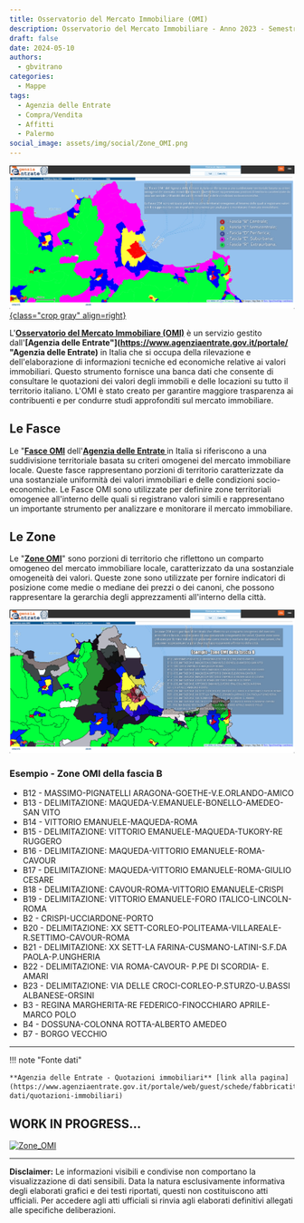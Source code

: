 ```yaml
---
title: Osservatorio del Mercato Immobiliare (OMI)
description: Osservatorio del Mercato Immobiliare - Anno 2023 - Semestre 2
draft: false
date: 2024-05-10
authors:
  - gbvitrano
categories:
  - Mappe
tags:
  - Agenzia delle Entrate
  - Compra/Vendita
  - Affitti
  - Palermo
social_image: assets/img/social/Zone_OMI.png
---
```

<style>
.md-typeset code { background-color: #fff0;}  
.md-typeset pre>code { background-color: #fff0;}  
</style>

[![Osservatorio del Mercato Immobiliare](Fasce_OMI.png "Fasce | Osservatorio del Mercato Immobiliare"){class="crop gray" align=right}](index.md)

L'**[Osservatorio del Mercato Immobiliare (OMI)](https://www.agenziaentrate.gov.it/portale/web/guest/schede/fabbricatiterreni/omi/banche-dati/quotazioni-immobiliari "Osservatorio del Mercato Immobiliare (OMI)")** è un servizio gestito dall'**[Agenzia delle Entrate"](https://www.agenziaentrate.gov.it/portale/  "Agenzia delle Entrate)** in Italia che si occupa della rilevazione e dell'elaborazione di informazioni tecniche ed economiche relative ai valori immobiliari. Questo strumento fornisce una banca dati che consente di consultare le quotazioni dei valori degli immobili e delle locazioni su tutto il territorio italiano. L'OMI è stato creato per garantire maggiore trasparenza ai contribuenti e per condurre studi approfonditi sul mercato immobiliare.  <!-- more -->

## Le Fasce
Le "**[Fasce OMI](https://www1.agenziaentrate.gov.it/servizi/geopoi_omi/index.php)** dell'**[Agenzia delle Entrate ](https://www.agenziaentrate.gov.it/portale/ "Agenzia delle Entrate")**  in Italia si riferiscono a una suddivisione territoriale basata su criteri omogenei del mercato immobiliare locale. Queste fasce rappresentano porzioni di territorio caratterizzate da una sostanziale uniformità dei valori immobiliari e delle condizioni socio-economiche. Le Fasce OMI sono utilizzate per definire zone territoriali omogenee all'interno delle quali si registrano valori simili e rappresentano un importante strumento per analizzare e monitorare il mercato immobiliare.

## Le Zone
Le "**[Zone OMI](https://www1.agenziaentrate.gov.it/servizi/geopoi_omi/index.php)**" sono porzioni di territorio che riflettono un comparto omogeneo del mercato immobiliare locale, caratterizzato da una sostanziale omogeneità dei valori. Queste zone sono utilizzate per fornire indicatori di posizione come medie o mediane dei prezzi o dei canoni, che possono rappresentare la gerarchia degli apprezzamenti all'interno della città.

[![Osservatorio del Mercato Immobiliare](Zone_OMI.png "Zone | Osservatorio del Mercato Immobiliare")](https://www1.agenziaentrate.gov.it/servizi/geopoi_omi/index.php "Osservatorio del Mercato Immobiliare")

### Esempio - Zone OMI della fascia B

-    B12 - MASSIMO-PIGNATELLI ARAGONA-GOETHE-V.E.ORLANDO-AMICO
-    B13 - DELIMITAZIONE: MAQUEDA-V.EMANUELE-BONELLO-AMEDEO-SAN VITO
-    B14 - VITTORIO EMANUELE-MAQUEDA-ROMA
-    B15 - DELIMITAZIONE: VITTORIO EMANUELE-MAQUEDA-TUKORY-RE RUGGERO
-    B16 - DELIMITAZIONE: MAQUEDA-VITTORIO EMANUELE-ROMA-CAVOUR
-    B17 - DELIMITAZIONE: MAQUEDA-VITTORIO EMANUELE-ROMA-GIULIO CESARE
-    B18 - DELIMITAZIONE: CAVOUR-ROMA-VITTORIO EMANUELE-CRISPI
-    B19 - DELIMITAZIONE: VITTORIO EMANUELE-FORO ITALICO-LINCOLN-ROMA
-    B2 - CRISPI-UCCIARDONE-PORTO
-    B20 - DELIMITAZIONE: XX SETT-CORLEO-POLITEAMA-VILLAREALE-R.SETTIMO-CAVOUR-ROMA
-    B21 - DELIMITAZIONE: XX SETT-LA FARINA-CUSMANO-LATINI-S.F.DA PAOLA-P.UNGHERIA
-    B22 - DELIMITAZIONE: VIA ROMA-CAVOUR- P.PE DI SCORDIA- E. AMARI
-    B23 - DELIMITAZIONE: VIA DELLE CROCI-CORLEO-P.STURZO-U.BASSI ALBANESE-ORSINI
-    B3 - REGINA MARGHERITA-RE FEDERICO-FINOCCHIARO APRILE-MARCO POLO
-    B4 - DOSSUNA-COLONNA ROTTA-ALBERTO AMEDEO
-    B7 - BORGO VECCHIO

<hr>
	
!!! note "Fonte dati"

    **Agenzia delle Entrate - Quotazioni immobiliari** [link alla pagina](https://www.agenziaentrate.gov.it/portale/web/guest/schede/fabbricatiterreni/omi/banche-dati/quotazioni-immobiliari) 


## WORK IN PROGRESS...

<div class='tableauPlaceholder' id='viz1716281380739' style='position: relative'><noscript><a href='#'><img alt='Zone_OMI ' src='https:&#47;&#47;public.tableau.com&#47;static&#47;images&#47;Pa&#47;PalermoZoneOMI&#47;Zone_OMI&#47;1_rss.png' style='border: none' /></a></noscript><object class='tableauViz'  style='display:none;'><param name='host_url' value='https%3A%2F%2Fpublic.tableau.com%2F' /> <param name='embed_code_version' value='3' /> <param name='path' value='views&#47;PalermoZoneOMI&#47;Zone_OMI?:language=it-IT&amp;:embed=true&amp;publish=yes&amp;:sid=' /> <param name='toolbar' value='yes' /><param name='static_image' value='https:&#47;&#47;public.tableau.com&#47;static&#47;images&#47;Pa&#47;PalermoZoneOMI&#47;Zone_OMI&#47;1.png' /> <param name='animate_transition' value='yes' /><param name='display_static_image' value='yes' /><param name='display_spinner' value='yes' /><param name='display_overlay' value='yes' /><param name='display_count' value='yes' /><param name='language' value='it-IT' /><param name='filter' value='publish=yes' /></object></div>                <script type='text/javascript'>                    var divElement = document.getElementById('viz1716281380739');                    var vizElement = divElement.getElementsByTagName('object')[0];                    if ( divElement.offsetWidth > 800 ) { vizElement.style.width='100%';vizElement.style.height=(divElement.offsetWidth*0.75)+'px';} else if ( divElement.offsetWidth > 500 ) { vizElement.style.width='100%';vizElement.style.height=(divElement.offsetWidth*0.75)+'px';} else { vizElement.style.width='100%';vizElement.style.height='727px';}                     var scriptElement = document.createElement('script');                    scriptElement.src = 'https://public.tableau.com/javascripts/api/viz_v1.js';                    vizElement.parentNode.insertBefore(scriptElement, vizElement);                </script>

<hr>

**Disclaimer:** Le informazioni visibili e condivise non comportano la visualizzazione di dati sensibili. Data la natura esclusivamente informativa degli elaborati grafici e dei testi riportati, questi non costituiscono atti ufficiali. Per accedere agli atti ufficiali si rinvia agli elaborati definitivi allegati alle specifiche deliberazioni.